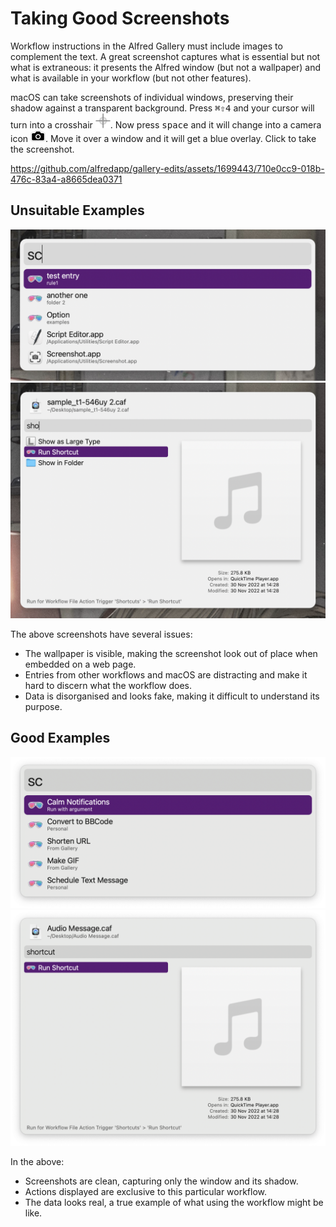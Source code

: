 # Taking Good Screenshots

Workflow instructions in the Alfred Gallery must include images to complement the text. A great screenshot captures what is essential but not what is extraneous: it presents the Alfred window (but not a wallpaper) and what is available in your workflow (but not other features).

macOS can take screenshots of individual windows, preserving their shadow against a transparent background. Press <kbd>⌘</kbd><kbd>⇧</kbd><kbd>4</kbd> and your cursor will turn into a crosshair <img src="images/taking-screenshots/icon-crosshair.png" width="24">. Now press <kbd>space</kbd> and it will change into a camera icon <img src="images/taking-screenshots/icon-camera.png" width="24">. Move it over a window and it will get a blue overlay. Click to take the screenshot.

https://github.com/alfredapp/gallery-edits/assets/1699443/710e0cc9-018b-476c-83a4-a8665dea0371

## Unsuitable Examples

<img src="images/taking-screenshots/bad-script-filter.png" width="740">

<img src="images/taking-screenshots/bad-universal-action.png" width="740">

The above screenshots have several issues:

* The wallpaper is visible, making the screenshot look out of place when embedded on a web page.
* Entries from other workflows and macOS are distracting and make it hard to discern what the workflow does.
* Data is disorganised and looks fake, making it difficult to understand its purpose.

## Good Examples

<img src="images/taking-screenshots/good-script-filter.png" width="740">

<img src="images/taking-screenshots/good-universal-action.png" width="740">

In the above:

* Screenshots are clean, capturing only the window and its shadow.
* Actions displayed are exclusive to this particular workflow.
* The data looks real, a true example of what using the workflow might be like.
